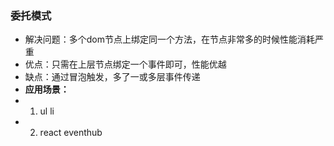 ### 委托模式
* 解决问题：多个dom节点上绑定同一个方法，在节点非常多的时候性能消耗严重
* 优点：只需在上层节点绑定一个事件即可，性能优越
* 缺点：通过冒泡触发，多了一或多层事件传递
* **应用场景：**
* 1. ul li
* 2. react eventhub